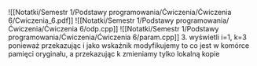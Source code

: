 ![[Notatki/Semestr 1/Podstawy programowania/Ćwiczenia/Ćwiczenia 6/Cwiczenia_6.pdf]]
![[Notatki/Semestr 1/Podstawy programowania/Ćwiczenia/Ćwiczenia 6/odp.cpp]]
![[Notatki/Semestr 1/Podstawy programowania/Ćwiczenia/Ćwiczenia 6/param.cpp]]
3. wyświetli i=1, k=3 ponieważ przekazując i jako wskaźnik modyfikujemy to co jest w komórce pamięci oryginału, a przekazując k zmieniamy tylko lokalną kopie